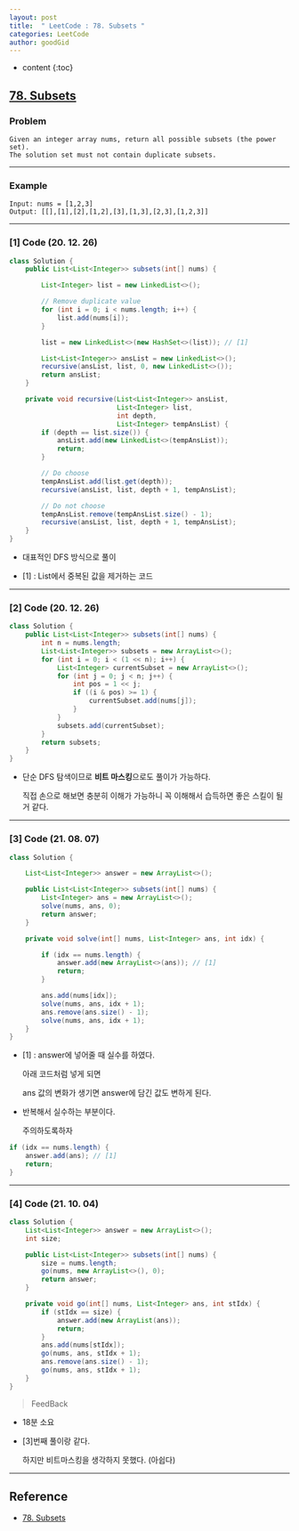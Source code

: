 ```yaml
---
layout: post
title:  " LeetCode : 78. Subsets "
categories: LeetCode
author: goodGid
---
```

* content
{:toc}

## [78. Subsets](https://leetcode.com/problems/subsets/)

### Problem

```
Given an integer array nums, return all possible subsets (the power set).
The solution set must not contain duplicate subsets.
```





---

### Example

```
Input: nums = [1,2,3]
Output: [[],[1],[2],[1,2],[3],[1,3],[2,3],[1,2,3]]
```

---

### [1] Code (20. 12. 26)

``` java
class Solution {
    public List<List<Integer>> subsets(int[] nums) {

        List<Integer> list = new LinkedList<>();

        // Remove duplicate value
        for (int i = 0; i < nums.length; i++) {
            list.add(nums[i]);
        }

        list = new LinkedList<>(new HashSet<>(list)); // [1]

        List<List<Integer>> ansList = new LinkedList<>();
        recursive(ansList, list, 0, new LinkedList<>());
        return ansList;
    }

    private void recursive(List<List<Integer>> ansList,
                           List<Integer> list,
                           int depth,
                           List<Integer> tempAnsList) {
        if (depth == list.size()) {
            ansList.add(new LinkedList<>(tempAnsList));
            return;
        }

        // Do choose
        tempAnsList.add(list.get(depth));
        recursive(ansList, list, depth + 1, tempAnsList);

        // Do not choose
        tempAnsList.remove(tempAnsList.size() - 1);
        recursive(ansList, list, depth + 1, tempAnsList);
    }
}
```

* 대표적인 DFS 방식으로 풀이

* [1] : List에서 중복된 값을 제거하는 코드


---

### [2] Code (20. 12. 26)

``` java
class Solution {
    public List<List<Integer>> subsets(int[] nums) {
        int n = nums.length;
        List<List<Integer>> subsets = new ArrayList<>();
        for (int i = 0; i < (1 << n); i++) {
            List<Integer> currentSubset = new ArrayList<>();
            for (int j = 0; j < n; j++) {
                int pos = 1 << j;
                if ((i & pos) >= 1) {
                    currentSubset.add(nums[j]);
                }
            }
            subsets.add(currentSubset);
        }
        return subsets;
    }
}
```

* 단순 DFS 탐색이므로 **비트 마스킹**으로도 풀이가 가능하다.

  직접 손으로 해보면 충분히 이해가 가능하니 꼭 이해해서 습득하면 좋은 스킬이 될 거 같다.

---

### [3] Code (21. 08. 07)

``` java
class Solution {

    List<List<Integer>> answer = new ArrayList<>();

    public List<List<Integer>> subsets(int[] nums) {
        List<Integer> ans = new ArrayList<>();
        solve(nums, ans, 0);
        return answer;
    }

    private void solve(int[] nums, List<Integer> ans, int idx) {

        if (idx == nums.length) {
            answer.add(new ArrayList<>(ans)); // [1]
            return;
        }

        ans.add(nums[idx]);
        solve(nums, ans, idx + 1);
        ans.remove(ans.size() - 1);
        solve(nums, ans, idx + 1);
    }
}
```

* [1] : answer에 넣어줄 때 실수를 하였다.

  아래 코드처럼 넣게 되면 
  
  ans 값의 변화가 생기면 answer에 담긴 값도 변하게 된다.

* 반복해서 실수하는 부분이다. 
  
  주의하도록하자

``` java
if (idx == nums.length) {
    answer.add(ans); // [1]
    return;
}
```

---

### [4] Code (21. 10. 04)

``` java
class Solution {
    List<List<Integer>> answer = new ArrayList<>();
    int size;

    public List<List<Integer>> subsets(int[] nums) {
        size = nums.length;
        go(nums, new ArrayList<>(), 0);
        return answer;
    }

    private void go(int[] nums, List<Integer> ans, int stIdx) {
        if (stIdx == size) {
            answer.add(new ArrayList(ans));
            return;
        }
        ans.add(nums[stIdx]);
        go(nums, ans, stIdx + 1);
        ans.remove(ans.size() - 1);
        go(nums, ans, stIdx + 1);
    }
}
```

> FeedBack

* 18분 소요

* [3]번째 풀이랑 같다.

  하지만 비트마스킹을 생각하지 못했다. (아쉽다)

---

## Reference

* [78. Subsets](https://leetcode.com/problems/subsets/)